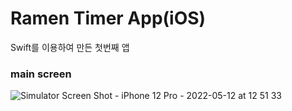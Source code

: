 # Ramen Timer App(iOS)

Swift를 이용하여 만든 첫번째 앱


### main screen

![Simulator Screen Shot - iPhone 12 Pro - 2022-05-12 at 12 51 33](https://user-images.githubusercontent.com/68256612/167988552-88ba437e-a3ed-40da-88a6-9bd229f1f26c.png)
